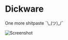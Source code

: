 # Dickware 

One more shitpaste ¯\\\_(ツ)\_/¯

![Screenshot](https://i.ibb.co/643N39h/2019-08-09-185055.png)
